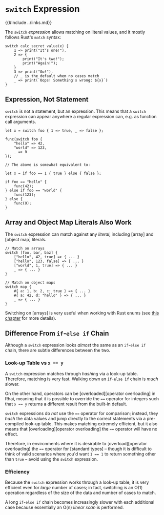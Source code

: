 `switch` Expression
===================

{{#include ../links.md}}

The `switch` _expression_ allows matching on literal values, and it mostly follows Rust's
`match` syntax:

```js,no_run
switch calc_secret_value(x) {
    1 => print("It's one!"),
    2 => {
        print("It's two!");
        print("Again!");
    }
    3 => print("Go!"),
    // _ is the default when no cases match
    _ => print(`Oops! Something's wrong: ${x}`)
}
```


Expression, Not Statement
------------------------

`switch` is not a statement, but an expression. This means that a `switch` expression can
appear anywhere a regular expression can, e.g. as function call arguments.

```ts,no_run
let x = switch foo { 1 => true, _ => false };

func(switch foo {
    "hello" => 42,
    "world" => 123,
    _ => 0
});

// The above is somewhat equivalent to:

let x = if foo == 1 { true } else { false };

if foo == "hello" {
    func(42);
} else if foo == "world" {
    func(123);
} else {
    func(0);
}
```


Array and Object Map Literals Also Work
--------------------------------------

The `switch` expression can match against any _literal_, including [array] and [object map] literals.

```ts,no_run
// Match on arrays
switch [foo, bar, baz] {
    ["hello", 42, true] => { ... }
    ["hello", 123, false] => { ... }
    ["world", 1, true] => { ... }
    _ => { ... }
}

// Match on object maps
switch map {
    #{ a: 1, b: 2, c: true } => { ... }
    #{ a: 42, d: "hello" } => { ... }
    _ => { ... }
}
```

Switching on [arrays] is very useful when working with Rust enums (see [this chapter]({{rootUrl}}/patterns/enums.md)
for more details).


Difference From `if`-`else if` Chain
-----------------------------------

Although a `switch` expression looks _almost_ the same as an `if`-`else if` chain,
there are subtle differences between the two.

### Look-up Table vs `x == y`

A `switch` expression matches through _hashing_ via a look-up table.
Therefore, matching is very fast.  Walking down an `if`-`else if` chain
is _much_ slower.

On the other hand, operators can be [overloaded][operator overloading] in Rhai,
meaning that it is possible to override the `==` operator for integers such
that `x == y` returns a different result from the built-in default.

`switch` expressions do _not_ use the `==` operator for comparison;
instead, they _hash_ the data values and jump directly to the correct
statements via a pre-compiled look-up table.  This makes matching extremely
efficient, but it also means that [overloading][operator overloading]
the `==` operator will have no effect.

Therefore, in environments where it is desirable to [overload][operator overloading]
the `==` operator for [standard types] &ndash; though it is difficult to think of valid scenarios
where you'd want `1 == 1` to return something other than `true` &ndash;
avoid using the `switch` expression.

### Efficiency

Because the `switch` expression works through a look-up table, it is very efficient
even for _large_ number of cases; in fact, switching is an O(1) operation regardless
of the size of the data and number of cases to match.

A long `if`-`else if` chain becomes increasingly slower with each additional case
because essentially an O(n) _linear scan_ is performed.

